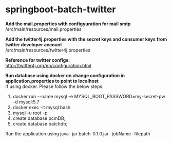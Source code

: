 # springboot-batch-twitter

<b>Add the mail.properties with configyuration for mail smtp</b>
<br>
/src/main/resources/mail.properties

<b>Add the twitter4j.properties with the secret keys and consumer keys from twitter developer account<br></b>
/src/main/resources/twitter4j.properties 

<b>Reference for twitter configs:<br></b>
http://twitter4j.org/en/configuration.html

<b>Run database using docker on change configuration in application.properties to point to localhost</b>
<br>If using docker. Please follow the below steps:
<br>
1) docker run --name mysql -e MYSQL_ROOT_PASSWORD=my-secret-pw -d mysql:5.7
2) docker exec -it mysql bash
3) mysql -u root -p <Enter the password on prompt>
4) create database pcmDB;
5) create database batchdb;

Run the application using java -jar batch-0.1.0.jar -jobName -filepath 